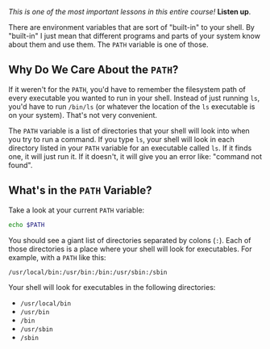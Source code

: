 _This is one of the most important lessons in this entire course!_ **Listen up**.

There are environment variables that are sort of "built-in" to your shell. By "built-in" I just mean that different programs and parts of your system know about them and use them. The `PATH` variable is one of those.

## Why Do We Care About the `PATH`?

If it weren't for the `PATH`, you'd have to remember the filesystem path of every executable you wanted to run in your shell. Instead of just running `ls`, you'd have to run `/bin/ls` (or whatever the location of the `ls` executable is on your system). That's not very convenient.

The `PATH` variable is a list of directories that your shell will look into when you try to run a command. If you type `ls`, your shell will look in each directory listed in your `PATH` variable for an executable called `ls`. If it finds one, it will just run it. If it doesn't, it will give you an error like: "command not found".

## What's in the `PATH` Variable?

Take a look at your current `PATH` variable:

```bash
echo $PATH
```

You should see a giant list of directories separated by colons (`:`). Each of those directories is a place where your shell will look for executables. For example, with a `PATH` like this:

```
/usr/local/bin:/usr/bin:/bin:/usr/sbin:/sbin
```

Your shell will look for executables in the following directories:

- `/usr/local/bin`
- `/usr/bin`
- `/bin`
- `/usr/sbin`
- `/sbin`